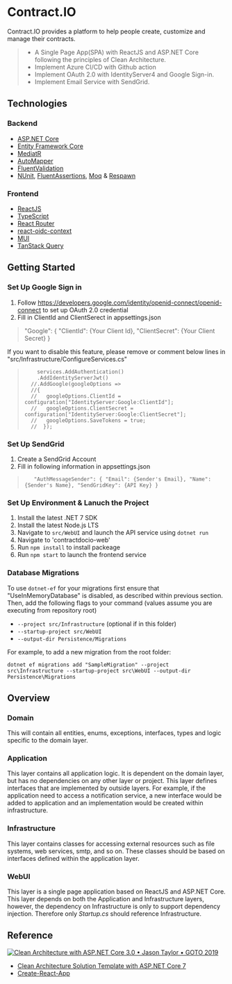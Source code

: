 # Contract.IO
Contract.IO provides a platform to help people create, customize and manage their contracts.

> * A Single Page App(SPA) with ReactJS and ASP.NET Core following the principles of Clean Architecture.
> * Implement Azure CI/CD with Github action
> * Implement OAuth 2.0 with IdentityServer4 and Google Sign-in.
> * Implement Email Service with SendGrid.

## Technologies

### Backend

* [ASP.NET Core](https://docs.microsoft.com/en-us/aspnet/core/introduction-to-aspnet-core)
* [Entity Framework Core](https://docs.microsoft.com/en-us/ef/core/)
* [MediatR](https://github.com/jbogard/MediatR)
* [AutoMapper](https://automapper.org/)
* [FluentValidation](https://fluentvalidation.net/)
* [NUnit](https://nunit.org/), [FluentAssertions](https://fluentassertions.com/), [Moq](https://github.com/moq) & [Respawn](https://github.com/jbogard/Respawn)

### Frontend
* [ReactJS](https://reactjs.org/)
* [TypeScript](https://www.typescriptlang.org/)
* [React Router](https://reactrouter.com/en/main)
* [react-oidc-context](https://github.com/authts/react-oidc-context)
* [MUI](https://mui.com/)
* [TanStack Query](https://tanstack.com/query/v4)

## Getting Started

### Set Up Google Sign in
1. Follow https://developers.google.com/identity/openid-connect/openid-connect to set up OAuth 2.0 credential
2. Fill in ClientId and ClientSerect in appsettings.json
>    "Google": { "ClientId": {Your Client Id}, "ClientSecret": {Your Client Secret} }

If you want to disable this feature, please remove or comment below lines in "src/Infrastructure/ConfigureServices.cs"

>         services.AddAuthentication()
>         .AddIdentityServerJwt()
>       //.AddGoogle(googleOptions =>
>       //{
>       //   googleOptions.ClientId = configuration["IdentityServer:Google:ClientId"];
>       //   googleOptions.ClientSecret = configuration["IdentityServer:Google:ClientSecret"];
>       //   googleOptions.SaveTokens = true;
>       //  });

### Set Up SendGrid
1. Create a SendGrid Account
2. Fill in following information in appsettings.json
>        "AuthMessageSender": { "Email": {Sender's Email}, "Name": {Sender's Name}, "SendGridKey": {API Key} }

### Set Up Environment & Lanuch the Project
1. Install the latest .NET 7 SDK
2. Install the latest Node.js LTS
3. Navigate to `src/WebUI` and launch the API service using `dotnet run`
4. Navigate to 'contractdocio-web'
5. Run `npm install` to install packeage
6. Run `npm start` to launch the frontend service

### Database Migrations

To use `dotnet-ef` for your migrations first ensure that "UseInMemoryDatabase" is disabled, as described within previous section.
Then, add the following flags to your command (values assume you are executing from repository root)

* `--project src/Infrastructure` (optional if in this folder)
* `--startup-project src/WebUI`
* `--output-dir Persistence/Migrations`

For example, to add a new migration from the root folder:

 `dotnet ef migrations add "SampleMigration" --project src\Infrastructure --startup-project src\WebUI --output-dir Persistence\Migrations`

## Overview

### Domain

This will contain all entities, enums, exceptions, interfaces, types and logic specific to the domain layer.

### Application

This layer contains all application logic. It is dependent on the domain layer, but has no dependencies on any other layer or project. This layer defines interfaces that are implemented by outside layers. For example, if the application need to access a notification service, a new interface would be added to application and an implementation would be created within infrastructure.

### Infrastructure

This layer contains classes for accessing external resources such as file systems, web services, smtp, and so on. These classes should be based on interfaces defined within the application layer.

### WebUI

This layer is a single page application based on ReactJS and ASP.NET Core. This layer depends on both the Application and Infrastructure layers, however, the dependency on Infrastructure is only to support dependency injection. Therefore only *Startup.cs* should reference Infrastructure.

## Reference

[![Clean Architecture with ASP.NET Core 3.0 • Jason Taylor • GOTO 2019](https://img.youtube.com/vi/dK4Yb6-LxAk/0.jpg)](https://www.youtube.com/watch?v=dK4Yb6-LxAk)
* [Clean Architecture Solution Template with ASP.NET Core 7](https://github.com/jasontaylordev/CleanArchitecture)
* [Create-React-App](https://github.com/facebook/create-react-app)


